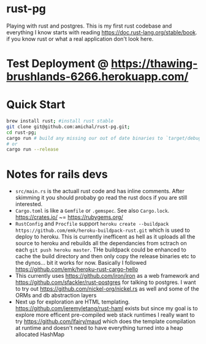 # rust-pg
Playing with rust and postgres. This is my first rust codebase and
everything I know starts with reading https://doc.rust-lang.org/stable/book. if you know rust or what a real application don't look here.


# Test Deployment @ https://thawing-brushlands-6266.herokuapp.com/

# Quick Start
```bash
brew install rust; #install rust stable
git clone git@github.com:amichal/rust-pg.git;
cd rust-pg;
cargo run # build any missing our out of date binaries to `target/debug/...` and then run the main package (listed in Cargo.toml)
# or
cargo run --release
```

# Notes for rails devs
* `src/main.rs` is the actuall rust code and has inline comments. After skimming it you should probaby go read the rust docs if you are still interested.
* `Cargo.toml` is like a `Gemfile` or `.gemspec`. See also `Cargo.lock`. https://crates.io/ ~= https://rubygems.org/
* `RustConfig` and `Procfile` support  `heroku create --buildpack https://github.com/emk/heroku-buildpack-rust.git` which is used to deploy to heroku. This is currently inefficent as hell as it uploads all the source to heroku and rebuilds all the dependancies from sctrach on each `git push heroku master`. THe buildpack could be enhanced to cache the build directory and then only copy the release binaries etc to the dynos... bit it works for now. Basically I followed https://github.com/emk/heroku-rust-cargo-hello
* This currently uses https://github.com/iron/iron as a web framework and https://github.com/sfackler/rust-postgres for talking to postgres. I want to try out https://github.com/nickel-org/nickel.rs as well and some of the ORMs and db abstraction layers
* Next up for exploration are HTML templating. https://github.com/jeremyletang/rust-haml exists but since my goal is to explore more efficent pre-compiled web stack runtimes I really want to try https://github.com/lfairy/maud which does the template compilation at runtime and doesn't need to have everything turned into a heap allocated HashMap

